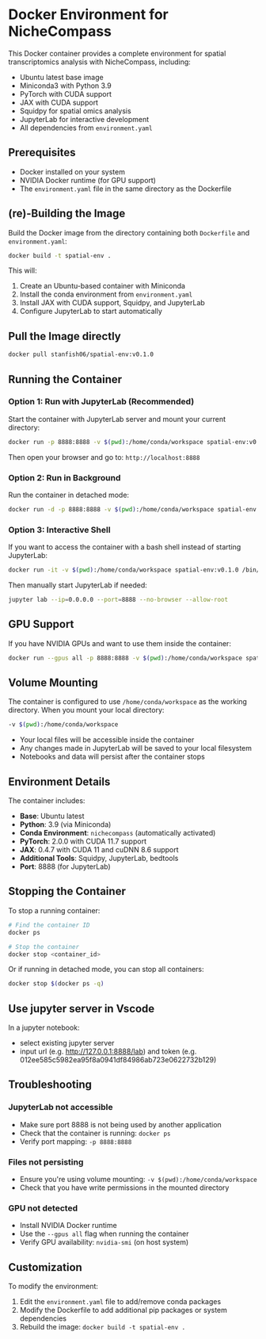 # Docker Environment for NicheCompass

This Docker container provides a complete environment for spatial transcriptomics analysis with NicheCompass, including:

- Ubuntu latest base image
- Miniconda3 with Python 3.9
- PyTorch with CUDA support
- JAX with CUDA support
- Squidpy for spatial omics analysis
- JupyterLab for interactive development
- All dependencies from `environment.yaml`

## Prerequisites

- Docker installed on your system
- NVIDIA Docker runtime (for GPU support)
- The `environment.yaml` file in the same directory as the Dockerfile

## (re)-Building the Image

Build the Docker image from the directory containing both `Dockerfile` and `environment.yaml`:

```bash
docker build -t spatial-env .
```

This will:
1. Create an Ubuntu-based container with Miniconda
2. Install the conda environment from `environment.yaml`
3. Install JAX with CUDA support, Squidpy, and JupyterLab
4. Configure JupyterLab to start automatically

## Pull the Image directly
```bash
docker pull stanfish06/spatial-env:v0.1.0
```

## Running the Container

### Option 1: Run with JupyterLab (Recommended)

Start the container with JupyterLab server and mount your current directory:

```bash
docker run -p 8888:8888 -v $(pwd):/home/conda/workspace spatial-env:v0.1.0
```

Then open your browser and go to: `http://localhost:8888`

### Option 2: Run in Background

Run the container in detached mode:

```bash
docker run -d -p 8888:8888 -v $(pwd):/home/conda/workspace spatial-env:v0.1.0
```

### Option 3: Interactive Shell

If you want to access the container with a bash shell instead of starting JupyterLab:

```bash
docker run -it -v $(pwd):/home/conda/workspace spatial-env:v0.1.0 /bin/bash
```

Then manually start JupyterLab if needed:
```bash
jupyter lab --ip=0.0.0.0 --port=8888 --no-browser --allow-root
```

## GPU Support

If you have NVIDIA GPUs and want to use them inside the container:

```bash
docker run --gpus all -p 8888:8888 -v $(pwd):/home/conda/workspace spatial-env:v0.1.0
```

## Volume Mounting

The container is configured to use `/home/conda/workspace` as the working directory. When you mount your local directory:

```bash
-v $(pwd):/home/conda/workspace
```

- Your local files will be accessible inside the container
- Any changes made in JupyterLab will be saved to your local filesystem
- Notebooks and data will persist after the container stops

## Environment Details

The container includes:

- **Base**: Ubuntu latest
- **Python**: 3.9 (via Miniconda)
- **Conda Environment**: `nichecompass` (automatically activated)
- **PyTorch**: 2.0.0 with CUDA 11.7 support
- **JAX**: 0.4.7 with CUDA 11 and cuDNN 8.6 support
- **Additional Tools**: Squidpy, JupyterLab, bedtools
- **Port**: 8888 (for JupyterLab)

## Stopping the Container

To stop a running container:

```bash
# Find the container ID
docker ps

# Stop the container
docker stop <container_id>
```

Or if running in detached mode, you can stop all containers:

```bash
docker stop $(docker ps -q)
```

## Use jupyter server in Vscode
In a jupyter notebook:
- select existing jupyter server
- input url (e.g. http://127.0.0.1:8888/lab) and token (e.g. 012ee585c5982ea95f8a0941df84986ab723e0622732b129)

## Troubleshooting

### JupyterLab not accessible
- Make sure port 8888 is not being used by another application
- Check that the container is running: `docker ps`
- Verify port mapping: `-p 8888:8888`

### Files not persisting
- Ensure you're using volume mounting: `-v $(pwd):/home/conda/workspace`
- Check that you have write permissions in the mounted directory

### GPU not detected
- Install NVIDIA Docker runtime
- Use the `--gpus all` flag when running the container
- Verify GPU availability: `nvidia-smi` (on host system)

## Customization

To modify the environment:
1. Edit the `environment.yaml` file to add/remove conda packages
2. Modify the Dockerfile to add additional pip packages or system dependencies
3. Rebuild the image: `docker build -t spatial-env .`
